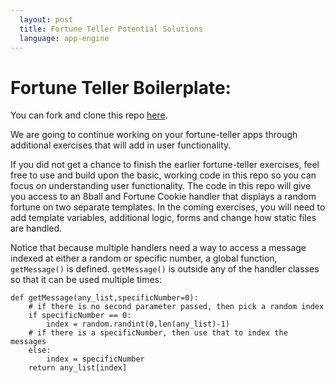 ```yaml
---
  layout: post
  title: Fortune Teller Potential Solutions
  language: app-engine
---
```

# Fortune Teller Boilerplate:
You can fork and clone this repo [here](https://github.com/google-cssi/cssi-6-fortune-teller-first-steps).

We are going to continue working on your fortune-teller apps through additional exercises that will add in user functionality.

If you did not get a chance to finish the earlier fortune-teller exercises, feel free to use and build upon the basic, working code in this repo so you can focus on understanding user functionality. The code in this repo will give you access to an 8ball and Fortune Cookie handler that displays a random fortune on two separate templates. In the coming exercises, you will need to add template variables, additional logic, forms and change how static files are handled.

Notice that because multiple handlers need a way to access a message indexed at either a random  or  specific number, a global function, `getMessage()` is defined. `getMessage()` is outside any of the handler classes so that it can be used multiple times:

```
def getMessage(any_list,specificNumber=0):
    # if there is no second parameter passed, then pick a random index
    if specificNumber == 0:
        index = random.randint(0,len(any_list)-1)
    # if there is a specificNumber, then use that to index the messages
    else:
        index = specificNumber
    return any_list[index]
```
